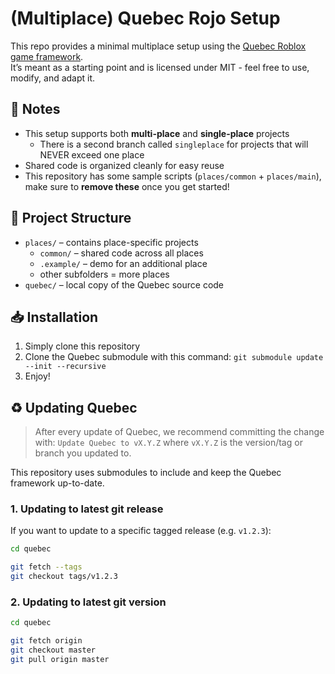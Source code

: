 # (Multiplace) Quebec Rojo Setup

This repo provides a minimal multiplace setup using the [Quebec Roblox game framework](https://github.com/BaxoPlenty/quebec).  
It’s meant as a starting point and is licensed under MIT - feel free to use, modify, and adapt it.

## 📰 Notes

-   This setup supports both **multi-place** and **single-place** projects
    -   There is a second branch called `singleplace` for projects that will NEVER exceed one place
-   Shared code is organized cleanly for easy reuse
-   This repository has some sample scripts (`places/common` + `places/main`), make sure to **remove these** once you get started!

## 🌳 Project Structure

-   `places/` – contains place-specific projects
    -   `common/` – shared code across all places
    -   `.example/` – demo for an additional place
    -   other subfolders = more places
-   `quebec/` – local copy of the Quebec source code

## 📥 Installation

1. Simply clone this repository
2. Clone the Quebec submodule with this command: `git submodule update --init --recursive`
3. Enjoy!

## ♻️ Updating Quebec

> After every update of Quebec, we recommend committing the change with: `Update Quebec to vX.Y.Z` where `vX.Y.Z` is the version/tag or branch you updated to.

This repository uses submodules to include and keep the Quebec framework up-to-date.

### 1. Updating to latest git release

If you want to update to a specific tagged release (e.g. `v1.2.3`):

```bash
cd quebec

git fetch --tags
git checkout tags/v1.2.3
```

### 2. Updating to latest git version

```bash
cd quebec

git fetch origin
git checkout master
git pull origin master
```
